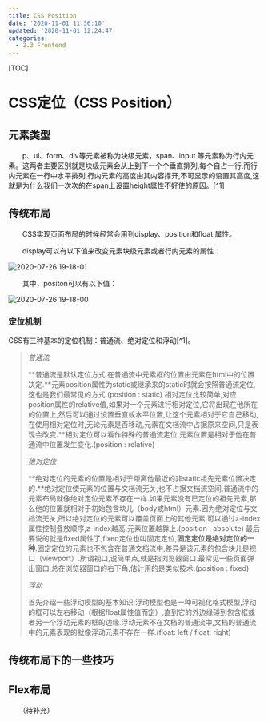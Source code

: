 ```yaml
---
title: CSS Position
date: '2020-11-01 11:36:10'
updated: '2020-11-01 12:24:47'
categories:
  - 2.3 Frontend
---
```

[TOC]

# CSS定位（CSS Position）

## 元素类型

　　p、ul、form、div等元素被称为块级元素，span、input 等元素称为行内元素。这两者主要区别就是块级元素会从上到下一个个垂直排列,每个自占一行,而行内元素在一行中水平排列,行内元素的高度由其内容撑开,不可显示的设置其高度,这就是为什么我们一次次的在span上设置height属性不好使的原因。[^1]

## 传统布局

　　CSS实现页面布局的时候经常会用到display、position和float 属性。

　　display可以有以下值来改变元素块级元素或者行内元素的属性：

![2020-07-26 19-18-01](https://raw.githubusercontent.com/furrybear/resources/master/imgs/2020-07-26%2019-18-01-1595765512453.png)

　　其中，positon可以有以下值：

![2020-07-26 19-18-00](https://raw.githubusercontent.com/furrybear/resources/master/imgs/2020-07-26%2019-18-00.jpg)

### 定位机制

CSS有三种基本的定位机制：普通流、绝对定位和浮动[^1]。

> *普通流*
>
> **普通流是默认定位方式,在普通流中元素框的位置由元素在html中的位置决定.**元素position属性为static或继承来的static时就会按照普通流定位,这也是我们最常见的方式.(position : static)
> 相对定位比较简单,对应position属性的relative值,如果对一个元素进行相对定位,它将出现在他所在的位置上,然后可以通过设置垂直或水平位置,让这个元素相对于它自己移动,在使用相对定位时,无论元素是否移动,元素在文档流中占据原来空间,只是表现会改变.**相对定位可以看作特殊的普通流定位,元素位置是相对于他在普通流中位置发生变化.(position : relative)
>
> *绝对定位*
>
> **绝对定位的元素的位置是相对于距离他最近的非static祖先元素位置决定的.**绝对定位使元素的位置与文档流无关,也不占据文档流空间,普通流中的元素布局就像绝对定位元素不存在一样.如果元素没有已定位的祖先元素,那么他的位置就相对于初始包含块儿（body或html）元素.因为绝对定位与文档流无关,所以绝对定位的元素可以覆盖页面上的其他元素,可以通过z-index属性控制叠放顺序,z-index越高,元素位置越靠上.(position : absolute)
> 最后要说的就是fixed属性了,fixed定位也叫固定定位,**固定定位是绝对定位的一种**.固定定位的元素也不包含在普通文档流中,差异是该元素的包含块儿是视口（viewport）.所谓视口,说简单点,就是指浏览器窗口.最常见一些页面弹出窗口,总在浏览器窗口的右下角,估计用的是类似技术.(position : fixed)
>
> *浮动*
>
> 首先介绍一些浮动模型的基本知识:浮动模型也是一种可视化格式模型,浮动的框可以左右移动（根据float属性值而定）,直到它的外边缘碰到包含框或者另一个浮动元素的框的边缘.浮动元素不在文档的普通流中,文档的普通流中的元素表现的就像浮动元素不存在一样.(float: left / float: right)

## 传统布局下的一些技巧



## Flex布局

　　（待补充）
